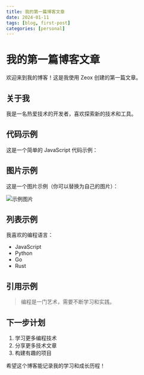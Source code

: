 ```yaml
---
title: 我的第一篇博客文章
date: 2024-01-11
tags: [blog, first-post]
categories: [personal]
---
```


# 我的第一篇博客文章

欢迎来到我的博客！这是我使用 Zeox 创建的第一篇文章。

## 关于我

我是一名热爱技术的开发者，喜欢探索新的技术和工具。

## 代码示例

这是一个简单的 JavaScript 代码示例：

## 图片示例

这是一个图片示例（你可以替换为自己的图片）：

![示例图片](https://picsum.photos/800/400)

## 列表示例

我喜欢的编程语言：

- JavaScript
- Python
- Go
- Rust

## 引用示例

> 编程是一门艺术，需要不断学习和实践。

## 下一步计划

1. 学习更多编程技术
2. 分享更多技术文章
3. 构建有趣的项目

希望这个博客能记录我的学习和成长历程！